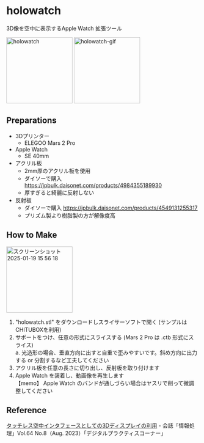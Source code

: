 # holowatch
3D像を空中に表示するApple Watch 拡張ツール

<img width="173" alt="holowatch" src="https://github.com/user-attachments/assets/52b2e76e-26d8-48bf-bbcf-25c5c67872a6"/>

<img width="173" alt="holowatch-gif" src="https://github.com/user-attachments/assets/ded59768-1e19-4e05-bebe-f703ca3249a9"/>

## Preparations
- 3Dプリンター
  - ELEGOO Mars 2 Pro
- Apple Watch 
  - SE 40mm
- アクリル板
  - 2mm厚のアクリル板を使用
  - ダイソーで購入 https://jpbulk.daisonet.com/products/4984355189930
  - 厚すぎると綺麗に反射しない
- 反射板
  - ダイソーで購入 https://jpbulk.daisonet.com/products/4549131255317
  - プリズム製より樹脂製の方が解像度高

## How to Make
<img width="173" alt="スクリーンショット 2025-01-19 15 56 18" src="https://github.com/user-attachments/assets/c9ef80e1-0911-4f48-956f-9a92aa1c3078" />

1. "holowatch.stl" をダウンロードしスライサーソフトで開く (サンプルはCHITUBOXを利用)
2. サポートをつけ、任意の形式にスライスする (Mars 2 Pro は .ctb 形式にスライス)  
  a. 光造形の場合、垂直方向に出すと自重で歪みやすいです。斜め方向に出力する or 分割するなど工夫してください
3. アクリル板を任意の長さに切り出し、反射板を取り付けます
4. Apple Watch を装着し、動画像を再生します  
【memo】 Apple Watch のバンドが通しづらい場合はヤスリで削って微調整してください 

## Reference
[タッチレス空中インタフェースとしての3Dディスプレイの利用](https://www.ipsj.or.jp/dp/contents/publication/55/S1403-S07.html) - 会誌「情報処理」Vol.64 No.8（Aug. 2023）「デジタルプラクティスコーナー」
